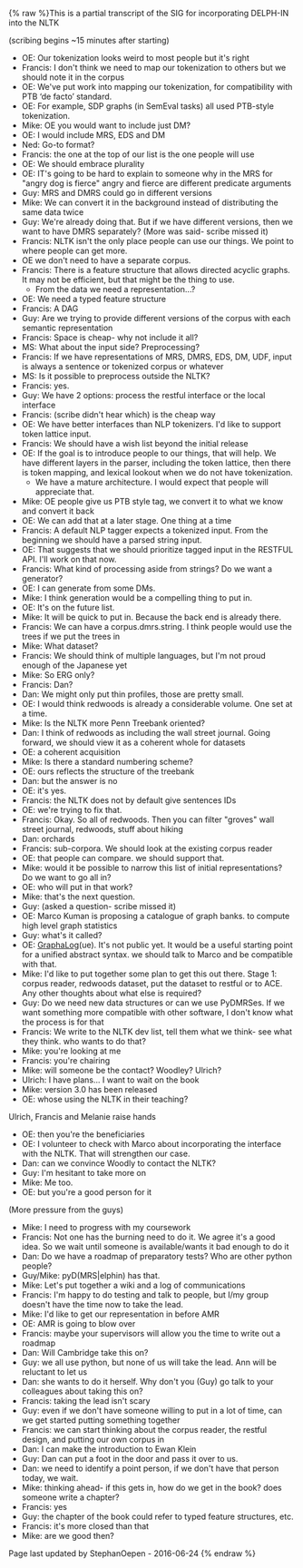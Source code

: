 {% raw %}This is a partial transcript of the SIG for incorporating DELPH-IN into
the NLTK

(scribing begins \~15 minutes after starting)

- OE: Our tokenization looks weird to most people but it's right
- Francis: I don't think we need to map our tokenization to others but
we should note it in the corpus
- OE: We've put work into mapping our tokenization, for compatibility
with PTB ‘de facto’ standard.
- OE: For example, SDP graphs (in SemEval tasks) all used PTB-style
tokenization.
- Mike: OE you would want to include just DM?
- OE: I would include MRS, EDS and DM
- Ned: Go-to format?
- Francis: the one at the top of our list is the one people will use
- OE: We should embrace plurality
- OE: IT's going to be hard to explain to someone why in the MRS for
"angry dog is fierce" angry and fierce are different predicate
arguments
- Guy: MRS and DMRS could go in different versions
- Mike: We can convert it in the background instead of distributing
the same data twice
- Guy: We're already doing that. But if we have different versions,
then we want to have DMRS separately? (More was said- scribe missed
it)
- Francis: NLTK isn't the only place people can use our things. We
point to where people can get more.
- OE we don't need to have a separate corpus.
- Francis: There is a feature structure that allows directed acyclic
graphs. It may not be efficient, but that might be the thing to use.
  - From the data we need a representation...?
- OE: We need a typed feature structure
- Francis: A DAG
- Guy: Are we trying to provide different versions of the corpus with
each semantic representation
- Francis: Space is cheap- why not include it all?
- MS: What about the input side? Preprocessing?
- Francis: If we have representations of MRS, DMRS, EDS, DM, UDF,
input is always a sentence or tokenized corpus or whatever
- MS: Is it possible to preprocess outside the NLTK?
- Francis: yes.
- Guy: We have 2 options: process the restful interface or the local
interface
- Francis: (scribe didn't hear which) is the cheap way
- OE: We have better interfaces than NLP tokenizers. I'd like to
support token lattice input.
- Francis: We should have a wish list beyond the initial release
- OE: If the goal is to introduce people to our things, that will
help. We have different layers in the parser, including the token
lattice, then there is token mapping, and lexical lookout when we do
not have tokenization.
  - We have a mature architecture. I would expect that people will
appreciate that.
- Mike: OE people give us PTB style tag, we convert it to what we know
and convert it back
- OE: We can add that at a later stage. One thing at a time
- Francis: A default NLP tagger expects a tokenized input. From the
beginning we should have a parsed string input.
- OE: That suggests that we should prioritize tagged input in the
RESTFUL API. I'll work on that now.
- Francis: What kind of processing aside from strings? Do we want a
generator?
- OE: I can generate from some DMs.
- Mike: I think generation would be a compelling thing to put in.
- OE: It's on the future list.
- Mike: It will be quick to put in. Because the back end is already
there.
- Francis: We can have a corpus.dmrs.string. I think people would use
the trees if we put the trees in
- Mike: What dataset?
- Francis: We should think of multiple languages, but I'm not proud
enough of the Japanese yet
- Mike: So ERG only?
- Francis: Dan?
- Dan: We might only put thin profiles, those are pretty small.
- OE: I would think redwoods is already a considerable volume. One set
at a time.
- Mike: Is the NLTK more Penn Treebank oriented?
- Dan: I think of redwoods as including the wall street journal. Going
forward, we should view it as a coherent whole for datasets
- OE: a coherent acquisition
- Mike: Is there a standard numbering scheme?
- OE: ours reflects the structure of the treebank
- Dan: but the answer is no
- OE: it's yes.
- Francis: the NLTK does not by default give sentences IDs
- OE: we're trying to fix that.
- Francis: Okay. So all of redwoods. Then you can filter "groves" wall
street journal, redwoods, stuff about hiking
- Dan: orchards
- Francis: sub-corpora. We should look at the existing corpus reader
- OE: that people can compare. we should support that.
- Mike: would it be possible to narrow this list of initial
representations? Do we want to go all in?
- OE: who will put in that work?
- Mike: that's the next question.
- Guy: (asked a question- scribe missed it)
- OE: Marco Kuman is proposing a catalogue of graph banks. to compute
high level graph statistics
- Guy: what's it called?
- OE: [GraphaLog](/GraphaLog)(ue). It's not public yet. It would be a
useful starting point for a unified abstract syntax. we should talk
to Marco and be compatible with that.
- Mike: I'd like to put together some plan to get this out there.
Stage 1: corpus reader, redwoods dataset, put the dataset to restful
or to ACE. Any other thoughts about what else is required?
- Guy: Do we need new data structures or can we use PyDMRSes. If we
want something more compatible with other software, I don't know
what the process is for that
- Francis: We write to the NLTK dev list, tell them what we think- see
what they think. who wants to do that?
- Mike: you're looking at me
- Francis: you're chairing
- Mike: will someone be the contact? Woodley? Ulrich?
- Ulrich: I have plans... I want to wait on the book
- Mike: version 3.0 has been released
- OE: whose using the NLTK in their teaching?

Ulrich, Francis and Melanie raise hands

- OE: then you're the beneficiaries
- OE: I volunteer to check with Marco about incorporating the
interface with the NLTK. That will strengthen our case.
- Dan: can we convince Woodly to contact the NLTK?
- Guy: I'm hesitant to take more on
- Mike: Me too.
- OE: but you're a good person for it

(More pressure from the guys)

- Mike: I need to progress with my coursework
- Francis: Not one has the burning need to do it. We agree it's a good
idea. So we wait until someone is available/wants it bad enough to
do it
- Dan: Do we have a roadmap of preparatory tests? Who are other python
people?
- Guy/Mike: pyD(MRS\|elphin) has that.
- Mike: Let's put together a wiki and a log of communications
- Francis: I'm happy to do testing and talk to people, but I/my group
doesn't have the time now to take the lead.
- Mike: I'd like to get our representation in before AMR
- OE: AMR is going to blow over
- Francis: maybe your supervisors will allow you the time to write out
a roadmap
- Dan: Will Cambridge take this on?
- Guy: we all use python, but none of us will take the lead. Ann will
be reluctant to let us
- Dan: she wants to do it herself. Why don't you (Guy) go talk to your
colleagues about taking this on?
- Francis: taking the lead isn't scary
- Guy: even if we don't have someone willing to put in a lot of time,
can we get started putting something together
- Francis: we can start thinking about the corpus reader, the restful
design, and putting our own corpus in
- Dan: I can make the introduction to Ewan Klein
- Guy: Dan can put a foot in the door and pass it over to us.
- Dan: we need to identify a point person, if we don't have that
person today, we wait.
- Mike: thinking ahead- if this gets in, how do we get in the book?
does someone write a chapter?
- Francis: yes
- Guy: the chapter of the book could refer to typed feature
structures, etc.
- Francis: it's more closed than that
- Mike: are we good then?

Page last updated by StephanOepen - 2016-06-24
{% endraw %}